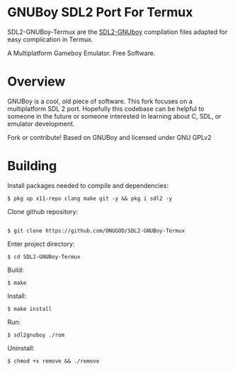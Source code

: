 # GNUBoy SDL2 Port For Termux

SDL2-GNUBoy-Termux are the [SDL2-GNUboy](https://github.com/AlexOberhofer/SDL2-GNUBoy) compilation files adapted for easy complication in Termux.

A Multiplatform Gameboy Emulator. Free Software.

# Overview

GNUBoy is a cool, old piece of software. This fork focuses on a multiplatform SDL 2 port. Hopefully this codebase can be helpful to someone in the future or someone interested in learning about C, SDL, or emulator development.

Fork or contribute! Based on GNUBoy and licensed under GNU GPLv2

# Building

Install packages needed to compile and dependencies:

```
$ pkg up x11-repo clang make git -y && pkg i sdl2 -y

```
Clone github repository:

```

$ git clone https://github.com/ONUGOD/SDL2-GNUBoy-Termux

```
Enter project directory:

```
$ cd SDL2-GNUBoy-Termux

```
Build:

```
$ make

```
Install:

```
$ make install

```
Run:

```
$ sdl2gnuboy ./rom

```
Uninstall:

```
$ chmod +x remove && ./remove
```


